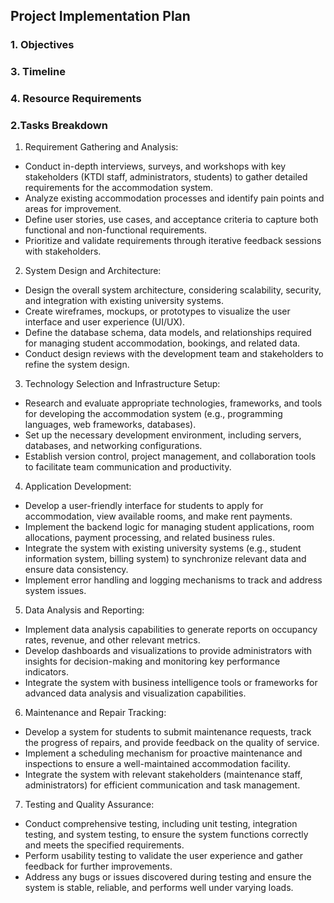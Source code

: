 ## Project Implementation Plan
### 1. Objectives

### 3. Timeline
### 4. Resource Requirements

### 2.Tasks Breakdown

1. Requirement Gathering and Analysis:
- Conduct in-depth interviews, surveys, and workshops with key stakeholders (KTDI staff, administrators, students) to gather detailed requirements for the accommodation system.
- Analyze existing accommodation processes and identify pain points and areas for improvement.
- Define user stories, use cases, and acceptance criteria to capture both functional and non-functional requirements.
- Prioritize and validate requirements through iterative feedback sessions with stakeholders.

2. System Design and Architecture:
- Design the overall system architecture, considering scalability, security, and integration with existing university systems.
- Create wireframes, mockups, or prototypes to visualize the user interface and user experience (UI/UX).
- Define the database schema, data models, and relationships required for managing student accommodation, bookings, and related data.
- Conduct design reviews with the development team and stakeholders to refine the system design.

3. Technology Selection and Infrastructure Setup:
- Research and evaluate appropriate technologies, frameworks, and tools for developing the accommodation system (e.g., programming languages, web frameworks, databases).
- Set up the necessary development environment, including servers, databases, and networking configurations.
- Establish version control, project management, and collaboration tools to facilitate team communication and productivity.

4. Application Development:
- Develop a user-friendly interface for students to apply for accommodation, view available rooms, and make rent payments.
- Implement the backend logic for managing student applications, room allocations, payment processing, and related business rules.
- Integrate the system with existing university systems (e.g., student information system, billing system) to synchronize relevant data and ensure data consistency.
- Implement error handling and logging mechanisms to track and address system issues.

5. Data Analysis and Reporting:
- Implement data analysis capabilities to generate reports on occupancy rates, revenue, and other relevant metrics.
- Develop dashboards and visualizations to provide administrators with insights for decision-making and monitoring key performance indicators.
- Integrate the system with business intelligence tools or frameworks for advanced data analysis and visualization capabilities.

6. Maintenance and Repair Tracking:
- Develop a system for students to submit maintenance requests, track the progress of repairs, and provide feedback on the quality of service.
- Implement a scheduling mechanism for proactive maintenance and inspections to ensure a well-maintained accommodation facility.
- Integrate the system with relevant stakeholders (maintenance staff, administrators) for efficient communication and task management.

7. Testing and Quality Assurance:
- Conduct comprehensive testing, including unit testing, integration testing, and system testing, to ensure the system functions correctly and meets the specified requirements.
- Perform usability testing to validate the user experience and gather feedback for further improvements.
- Address any bugs or issues discovered during testing and ensure the system is stable, reliable, and performs well under varying loads.
